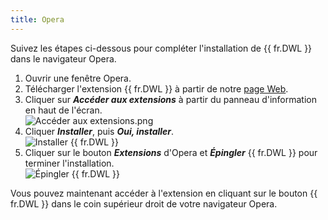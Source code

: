 ```yaml
---
title: Opera
---
```

Suivez les étapes ci-dessous pour compléter l'installation de {{ fr.DWL }} dans le navigateur Opera.  

1. Ouvrir une fenêtre Opera. 
1. Télécharger l'extension {{ fr.DWL }} à partir de notre [page Web](https://devolutions.net/fr/web-login). 
1. Cliquer sur ***Accéder aux extensions*** à partir du panneau d'information en haut de l'écran.  
![Accéder aux extensions.png](https://webdevolutions.azureedge.net/docs/fr/dwl/Dwl4008.png)
1. Cliquer ***Installer***, puis ***Oui, installer***.  
![Installer {{ fr.DWL }}](https://webdevolutions.azureedge.net/docs/fr/dwl/Dwl4007.png)
1. Cliquer sur le bouton ***Extensions*** d'Opera et ***Épingler*** {{ fr.DWL }} pour terminer l'installation.  
![Épingler {{ fr.DWL }}](https://webdevolutions.azureedge.net/docs/fr/dwl/Dwl4046.png)  

Vous pouvez maintenant accéder à l'extension en cliquant sur le bouton {{ fr.DWL }} dans le coin supérieur droit de votre navigateur Opera. 


